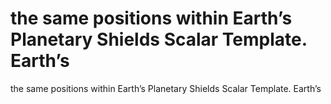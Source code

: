 # the same positions within Earth’s Planetary Shields Scalar Template. Earth’s

the same positions within Earth’s Planetary Shields Scalar Template. Earth’s